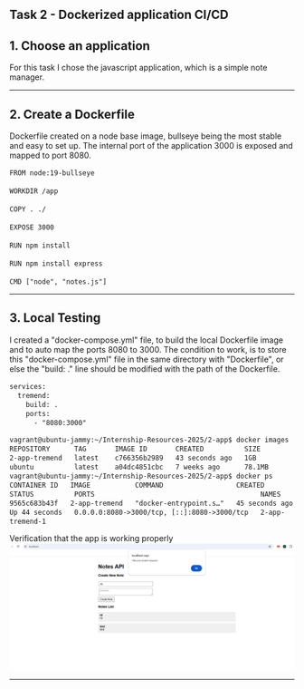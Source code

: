 ## Task 2 - Dockerized application CI/CD

## 1. Choose an application

For this task I chose the javascript application, which is a simple note manager.

---

## 2. Create a Dockerfile

Dockerfile created on a node base image, bullseye being the most stable and easy to set up. The internal port of the application 3000 is exposed and mapped to port 8080.

```
FROM node:19-bullseye

WORKDIR /app

COPY . ./

EXPOSE 3000

RUN npm install

RUN npm install express

CMD ["node", "notes.js"]
```

---

## 3. Local Testing

I created a "docker-compose.yml" file, to build the local Dockerfile image and to auto map the ports 8080 to 3000. The condition to work, is to store this "docker-compose.yml" file in the same directory with "Dockerfile", or else the "build: ." line should be modified with the path of the Dockerfile.

```
services:
  tremend:
    build: .
    ports:
      - "8080:3000"
```


```
vagrant@ubuntu-jammy:~/Internship-Resources-2025/2-app$ docker images
REPOSITORY      TAG       IMAGE ID       CREATED          SIZE
2-app-tremend   latest    c766356b2989   43 seconds ago   1GB
ubuntu          latest    a04dc4851cbc   7 weeks ago      78.1MB
vagrant@ubuntu-jammy:~/Internship-Resources-2025/2-app$ docker ps
CONTAINER ID   IMAGE           COMMAND                  CREATED          STATUS          PORTS                                         NAMES
9565c683b43f   2-app-tremend   "docker-entrypoint.s…"   45 seconds ago   Up 44 seconds   0.0.0.0:8080->3000/tcp, [::]:8080->3000/tcp   2-app-tremend-1
```

Verification that the app is working properly
![Notes API test](results/notes_api.png)

---



